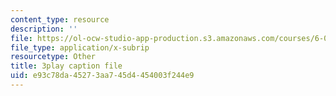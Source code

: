```yaml
---
content_type: resource
description: ''
file: https://ol-ocw-studio-app-production.s3.amazonaws.com/courses/6-004-computation-structures-spring-2017/e93c78da45273aa745d4454003f244e9_LW-8wbtPQIE.srt
file_type: application/x-subrip
resourcetype: Other
title: 3play caption file
uid: e93c78da-4527-3aa7-45d4-454003f244e9
---
```

